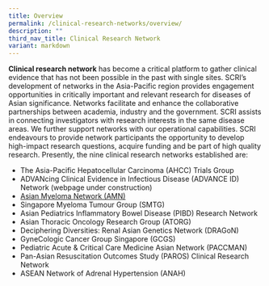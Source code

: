 ```yaml
---
title: Overview
permalink: /clinical-research-networks/overview/
description: ""
third_nav_title: Clinical Research Network
variant: markdown
---
```

**Clinical research network** has become a critical platform to gather clinical evidence that has not been possible in the past with single sites. SCRI’s development of networks in the Asia-Pacific region provides engagement opportunities in critically important and relevant research for diseases of Asian significance. Networks facilitate and enhance the collaborative partnerships between academia, industry and the government. SCRI assists in connecting investigators with research interests in the same disease areas. We further support networks with our operational capabilities. SCRI endeavours to provide network participants the opportunity to develop high-impact research questions, acquire funding and be part of high quality research. Presently, the nine clinical research networks established are:

*   The Asia-Pacific Hepatocellular Carcinoma (AHCC) Trials Group
*   ADVANcing Clinical Evidence in Infectious Disease (ADVANCE ID) Network (webpage under construction)
*   [Asian Myeloma Network (AMN)](https://www.myeloma.org/asian-myeloma-network)
*   Singapore Myeloma Tumour Group (SMTG)
*   Asian Pediatrics Inflammatory Bowel Disease (PIBD) Research Network
*   Asian Thoracic Oncology Research Group (ATORG)
*   Deciphering Diversities: Renal Asian Genetics Network (DRAGoN)
*   GyneCologic Cancer Group Singapore (GCGS)
*   Pediatric Acute & Critical Care Medicine Asian Network (PACCMAN)
*   Pan-Asian Resuscitation Outcomes Study (PAROS) Clinical Research Network 
*   ASEAN Network of Adrenal Hypertension (ANAH)